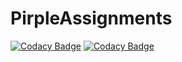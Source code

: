 # PirpleAssignments
[![Codacy Badge](https://api.codacy.com/project/badge/Grade/5c01142acd2d43b190b1bb6f083e1229)](https://app.codacy.com/app/vpdeepak/PirpleAssignments?utm_source=github.com&utm_medium=referral&utm_content=vpdeepak/PirpleAssignments&utm_campaign=Badge_Grade_Dashboard)
[![Codacy Badge](https://api.codacy.com/project/badge/Grade/fd26a13ce9034f5c8a8593dc8cb4bb17)](https://app.codacy.com/app/vpdeepak/PirpleAssignments?utm_source=github.com&utm_medium=referral&utm_content=vpdeepak/PirpleAssignments&utm_campaign=Badge_Grade_Dashboard)